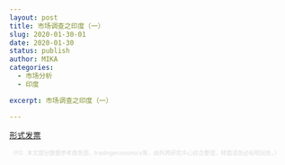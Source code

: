 ```yaml
---
layout: post
title: 市场调查之印度（一）
slug: 2020-01-30-01
date: 2020-01-30
status: publish
author: MIKA
categories: 
  - 市场分析
  - 印度

excerpt: 市场调查之印度（一）

---
```


[形式发票](http://tradedoc.mofcom.gov.cn/TradeDoc/do/dz/fs/docroot/edu_sheet/300020101/30002010.xls?filename=30002010.xls&_downloadmode=2)



<font color=#DCDCDC size=1>（PS:  本文部分数据参考商务部、tradingeconomics等，由外跨研究中心综合整理，转载请务必标明出处。）</font>